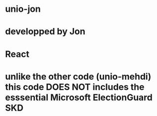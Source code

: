 # unio-jon

# developped by Jon

# React

# unlike the other code (unio-mehdi) this code DOES NOT includes the esssential Microsoft ElectionGuard SKD
